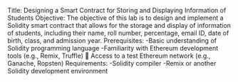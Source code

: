 Title: Designing a Smart Contract for Storing and Displaying Information of Students
Objective: The objective of this lab is to design and implement a Solidity smart contract that allows for the storage and display of information of students, including their name, roll number, percentage, email ID, date of birth, class, and admission year.
Prerequisites: 
-Basic understanding of Solidity programming language
-Familiarity with Ethereum development tools (e.g., Remix, Truffle)  Access to a test Ethereum network (e.g., Ganache, Ropsten)
Requirements: 
-Solidity compiler 
-Remix or another Solidity development environment
